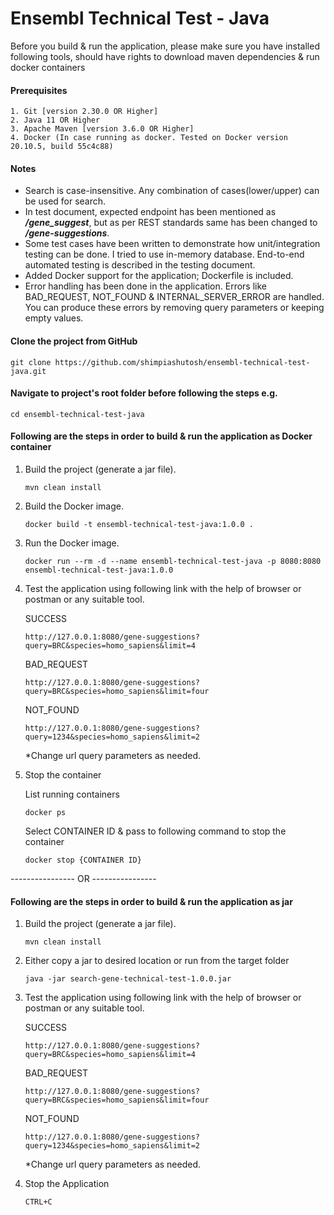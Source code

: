 # Ensembl Technical Test - Java

Before you build & run the application, please make sure you have installed following tools, should have rights to download maven dependencies & run docker containers
#### Prerequisites
```
1. Git [version 2.30.0 OR Higher]
2. Java 11 OR Higher
3. Apache Maven [version 3.6.0 OR Higher]
4. Docker (In case running as docker. Tested on Docker version 20.10.5, build 55c4c88)
```

#### Notes
* Search is case-insensitive. Any combination of cases(lower/upper) can be used for search.
* In test document, expected endpoint has been mentioned as ***/gene_suggest***, but as per REST standards
  same has been changed to ***/gene-suggestions***.
* Some test cases have been written to demonstrate how unit/integration testing can be done. I tried to use in-memory database. 
  End-to-end automated testing is described in the testing document.
* Added Docker support for the application; Dockerfile is included.  
* Error handling has been done in the application. Errors like BAD_REQUEST, NOT_FOUND & INTERNAL_SERVER_ERROR are handled.
  You can produce these errors by removing query parameters or keeping empty values.

#### Clone the project from GitHub
   ```
   git clone https://github.com/shimpiashutosh/ensembl-technical-test-java.git
   ```
#### Navigate to project's root folder before following the steps e.g.
   ```
   cd ensembl-technical-test-java
   ```

#### Following are the steps in order to build & run the application as Docker container
1. Build the project (generate a jar file).
    ```
    mvn clean install
    ```
2. Build the Docker image.
   ```
   docker build -t ensembl-technical-test-java:1.0.0 .
   ```
3. Run the Docker image.
   ```
   docker run --rm -d --name ensembl-technical-test-java -p 8080:8080 ensembl-technical-test-java:1.0.0
   ```
4. Test the application using following link with the help of browser or postman or any suitable tool.
   
   SUCCESS
   ```
   http://127.0.0.1:8080/gene-suggestions?query=BRC&species=homo_sapiens&limit=4
   ```
   BAD_REQUEST
   ```
   http://127.0.0.1:8080/gene-suggestions?query=BRC&species=homo_sapiens&limit=four
   ```
   NOT_FOUND
   ```
   http://127.0.0.1:8080/gene-suggestions?query=1234&species=homo_sapiens&limit=2
   ```
   *Change url query parameters as needed.
5. Stop the container
   
   List running containers
   ```
   docker ps
   ```
   Select CONTAINER ID & pass to following command to stop the container
   ```
   docker stop {CONTAINER ID}
   ```
---------------- OR ----------------

#### Following are the steps in order to build & run the application as jar
1. Build the project (generate a jar file).
    ```
    mvn clean install
    ```
2. Either copy a jar to desired location or run from the target folder
   ```
   java -jar search-gene-technical-test-1.0.0.jar
   ```
3. Test the application using following link with the help of browser or postman or any suitable tool.

   SUCCESS
   ```
   http://127.0.0.1:8080/gene-suggestions?query=BRC&species=homo_sapiens&limit=4
   ```
   BAD_REQUEST
   ```
   http://127.0.0.1:8080/gene-suggestions?query=BRC&species=homo_sapiens&limit=four
   ```
   NOT_FOUND
   ```
   http://127.0.0.1:8080/gene-suggestions?query=1234&species=homo_sapiens&limit=2
   ```
   *Change url query parameters as needed.
4. Stop the Application
   ```
   CTRL+C
   ```
